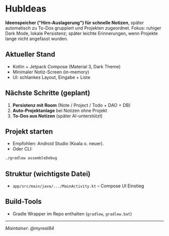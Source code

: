 # HubIdeas

**Ideenspeicher ("Hirn-Auslagerung") für schnelle Notizen**, später automatisch zu To-Dos gruppiert und Projekten zugeordnet. Fokus: ruhiger Dark Mode, lokale Persistenz; später leichte Erinnerungen, wenn Projekte lange nicht angefasst wurden.

## Aktueller Stand
- Kotlin + Jetpack Compose (Material 3, Dark Theme)
- Minimaler Notiz-Screen (in-memory)
- UI: schlankes Layout, Eingabe + Liste

## Nächste Schritte (geplant)
1. **Persistenz mit Room** (Note / Project / Todo + DAO + DB)
2. **Auto-Projektanlage** bei Notizen ohne Projekt
3. **To-Dos aus Notizen** (später AI-unterstützt)

## Projekt starten
- Empfohlen: Android Studio (Koala o. neuer).
- Oder CLI:

```bash
./gradlew assembleDebug
```

## Struktur (wichtigste Datei)
- `app/src/main/java/.../MainActivity.kt` – Compose UI Einstieg

## Build-Tools
- Gradle Wrapper im Repo enthalten (`gradlew`, `gradlew.bat`)

---
_Maintainer: @myreal84_
